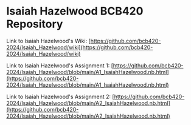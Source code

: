 # Isaiah Hazelwood BCB420 Repository
Link to Isaiah Hazelwood's Wiki: [https://github.com/bcb420-2024/Isaiah_Hazelwood/wiki](https://github.com/bcb420-2024/Isaiah_Hazelwood/wiki)

Link to Isaiah Hazelwood's Assignment 1: [https://github.com/bcb420-2024/Isaiah_Hazelwood/blob/main/A1_IsaiahHazelwood.nb.html](https://github.com/bcb420-2024/Isaiah_Hazelwood/blob/main/A1_IsaiahHazelwood.nb.html)

Link to Isaiah Hazelwood's Assignment 2: [https://github.com/bcb420-2024/Isaiah_Hazelwood/blob/main/A2_IsaiahHazelwood.nb.html](https://github.com/bcb420-2024/Isaiah_Hazelwood/blob/main/A2_IsaiahHazelwood.nb.html)
